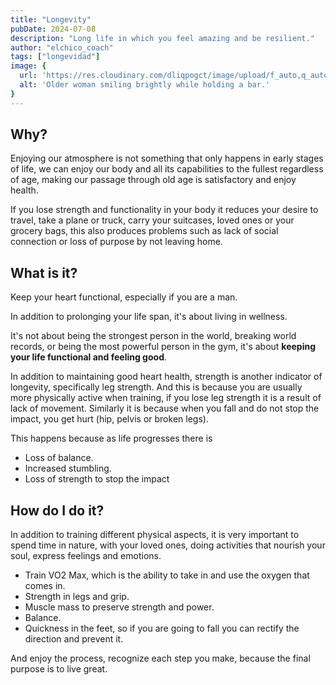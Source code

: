 ```yaml
---
title: "Longevity"
pubDate: 2024-07-08
description: "Long life in which you feel amazing and be resilient."
author: "elchico_coach"
tags: ["longevidad"]
image: {
  url: 'https://res.cloudinary.com/dliqpogct/image/upload/f_auto,q_auto/v1/mysite/longevity',
  alt: 'Older woman smiling brightly while holding a bar.'
}
---
```

## Why?

Enjoying our atmosphere is not something that only happens in early stages of life, we can enjoy our body and all its capabilities to the fullest regardless of age, making our passage through old age is satisfactory and enjoy health.

If you lose strength and functionality in your body it reduces your desire to travel, take a plane or truck, carry your suitcases, loved ones or your grocery bags, this also produces problems such as lack of social connection or loss of purpose by not leaving home.

## What is it?

Keep your heart functional, especially if you are a man.

In addition to prolonging your life span, it's about living in wellness.

It's not about being the strongest person in the world, breaking world records, or being the most powerful person in the gym, it's about **keeping your life functional and feeling good**.

In addition to maintaining good heart health, strength is another indicator of longevity, specifically leg strength. And this is because you are usually more physically active when training, if you lose leg strength it is a result of lack of movement. Similarly it is because when you fall and do not stop the impact, you get hurt (hip, pelvis or broken legs).

This happens because as life progresses there is

- Loss of balance.
- Increased stumbling.
- Loss of strength to stop the impact

## How do I do it?

In addition to training different physical aspects, it is very important to spend time in nature, with your loved ones, doing activities that nourish your soul, express feelings and emotions.

- Train VO2 Max, which is the ability to take in and use the oxygen that comes in.
- Strength in legs and grip.
- Muscle mass to preserve strength and power.
- Balance.
- Quickness in the feet, so if you are going to fall you can rectify the direction and prevent it.

And enjoy the process, recognize each step you make, because the final purpose is to live great.